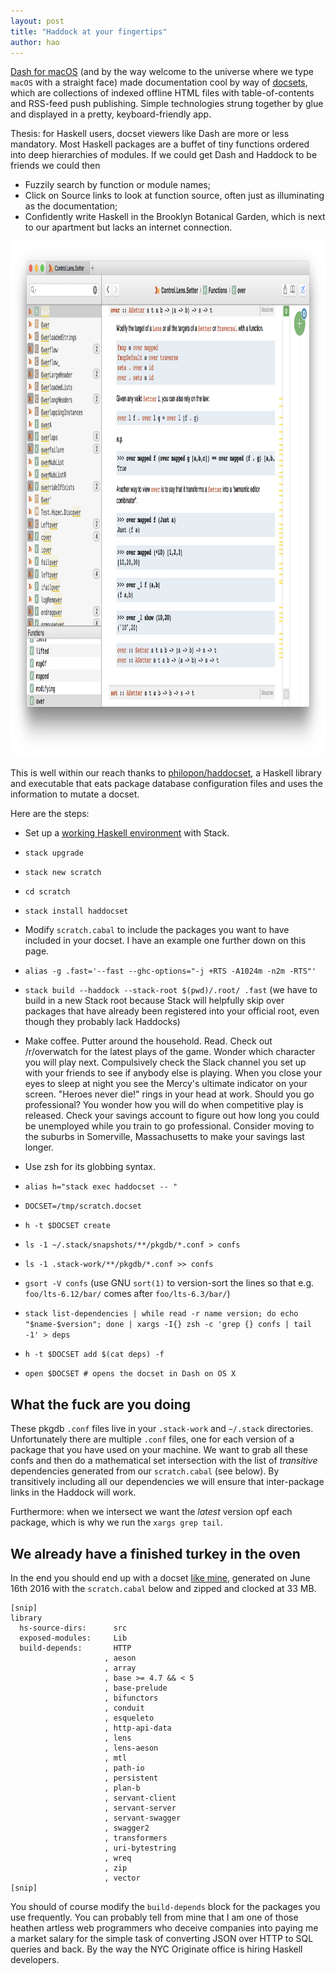 ```yaml
---
layout: post
title: "Haddock at your fingertips"
author: hao
---
```


[Dash for macOS](https://kapeli.com/dash) (and by the way welcome to the universe where we type `macOS` with a straight face) made documentation cool by way of [docsets](https://kapeli.com/docsets), which are collections of indexed offline HTML files with table-of-contents and RSS-feed push publishing. Simple technologies strung together by glue and displayed in a pretty, keyboard-friendly app.

Thesis: for Haskell users, docset viewers like Dash are more or less mandatory. Most Haskell packages are a buffet of tiny functions ordered into deep hierarchies of modules. If we could get Dash and Haddock to be friends we could then

* Fuzzily search by function or module names;
* Click on Source links to look at function source, often just as illuminating as the documentation;
* Confidently write Haskell in the Brooklyn Botanical Garden, which is next to our apartment but lacks an internet connection.

<p><img src="/static/2016-06-16-dash.png" width="1091px" height="825px"></p>

This is well within our reach thanks to [philopon/haddocset](https://github.com/philopon/haddocset), a Haskell library and executable that eats package database configuration files and uses the information to mutate a docset.

Here are the steps:

* Set up a [working Haskell environment](/haskell-treasure-map.html) with Stack.

* `stack upgrade`

* `stack new scratch`

* `cd scratch`

* `stack install haddocset`

* Modify `scratch.cabal` to include the packages you want to have included in your docset. I have an example one further down on this page.

* `alias -g .fast='--fast --ghc-options="-j +RTS -A1024m -n2m -RTS"'`

* `stack build --haddock --stack-root $(pwd)/.root/ .fast` (we have to build in a new Stack root because Stack will helpfully skip over packages that have already been registered into your official root, even though they probably lack Haddocks)

* Make coffee. Putter around the household. Read. Check out /r/overwatch for the latest plays of the game. Wonder which character you will play next. Compulsively check the Slack channel you set up with your friends to see if anybody else is playing. When you close your eyes to sleep at night you see the Mercy's ultimate indicator on your screen. "Heroes never die!" rings in your head at work. Should you go professional? You wonder how you will do when competitive play is released. Check your savings account to figure out how long you could be unemployed while you train to go professional. Consider moving to the suburbs in Somerville, Massachusetts to make your savings last longer.

* Use zsh for its globbing syntax.

* `alias h="stack exec haddocset -- "`

* `DOCSET=/tmp/scratch.docset`

* `h -t $DOCSET create`

* `ls -1 ~/.stack/snapshots/**/pkgdb/*.conf > confs`

* `ls -1 .stack-work/**/pkgdb/*.conf >> confs`

* `gsort -V confs` (use GNU `sort(1)` to version-sort the lines so that e.g. `foo/lts-6.12/bar/` comes after `foo/lts-6.3/bar/`)

* `stack list-dependencies | while read -r name version; do echo "$name-$version"; done | xargs -I{} zsh -c 'grep {} confs | tail -1' > deps`

* `h -t $DOCSET add $(cat deps) -f`

* `open $DOCSET # opens the docset in Dash on OS X`

## What the fuck are you doing

These pkgdb `.conf` files live in your `.stack-work`
and `~/.stack` directories. Unfortunately there are multiple `.conf` files, one for each version of a package that you have used on your machine. We want to grab all these confs and then do a mathematical set intersection with the list of _transitive_ dependencies generated from our `scratch.cabal` (see below). By transitively including all our dependencies we will ensure that inter-package links in the Haddock will work.

Furthermore: when we intersect we want the _latest_ version opf each package, which is why we run the `xargs grep tail`.

## We already have a finished turkey in the oven

In the end you should end up with a docset [like mine](/static/2016-06-16-scratch.docset.zip), generated on June 16th 2016 with the `scratch.cabal` below and zipped and clocked at 33 MB.

~~~
[snip]
library
  hs-source-dirs:      src
  exposed-modules:     Lib
  build-depends:       HTTP
                     , aeson
                     , array
                     , base >= 4.7 && < 5
                     , base-prelude
                     , bifunctors
                     , conduit
                     , esqueleto
                     , http-api-data
                     , lens
                     , lens-aeson
                     , mtl
                     , path-io
                     , persistent
                     , plan-b
                     , servant-client
                     , servant-server
                     , servant-swagger
                     , swagger2
                     , transformers
                     , uri-bytestring
                     , wreq
                     , zip
                     , vector
[snip]
~~~

You should of course modify the `build-depends` block for the packages you use frequently. You can probably tell from mine that I am one of those heathen artless web programmers who deceive companies into paying me a market salary for the simple task of converting JSON over HTTP to SQL queries and back. By the way the NYC Originate office is hiring Haskell developers.
